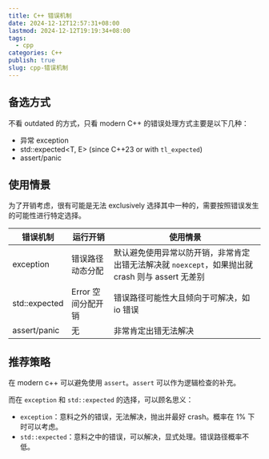 ```yaml
---
title: C++ 错误机制
date: 2024-12-12T12:57:31+08:00
lastmod: 2024-12-12T19:19:34+08:00
tags:
  - cpp
categories: C++
publish: true
slug: cpp-错误机制
---
```


## 备选方式

不看 outdated 的方式，只看 modern C++ 的错误处理方式主要是以下几种：

+ 异常 exception
+ std::expected<T, E> (since C++23 or with `tl_expected`)
+ assert/panic

## 使用情景

为了开销考虑，很有可能是无法 exclusively 选择其中一种的，需要按照错误发生的可能性进行特定选择。

| 错误机制          | 运行开销         | 使用情景                                                          |
| ------------- | ------------ | ------------------------------------------------------------- |
| exception     | 错误路径动态分配     | 默认避免使用异常以防开销，非常肯定出错无法解决就 `noexcept`，如果抛出就 crash 则与 assert 无差别 |
| std::expected | Error 空间分配开销 | 错误路径可能性大且倾向于可解决，如 io 错误                                       |
| assert/panic  | 无            | 非常肯定出错无法解决                                                    |

## 推荐策略

在 modern c++ 可以避免使用 `assert`。`assert` 可以作为逻辑检查的补充。

而在 `exception` 和 `std::expected` 的选择，可以顾名思义：
+ `exception`：意料之外的错误，无法解决，抛出并最好 crash。概率在 1% 下时可以考虑。
+ `std::expected`：意料之中的错误，可以解决，显式处理。错误路径概率不低。